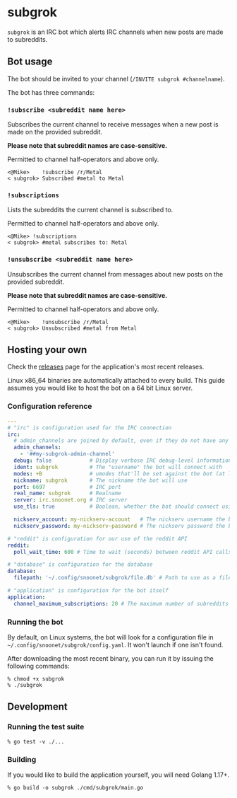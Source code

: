 # subgrok

`subgrok` is an IRC bot which alerts IRC channels when new posts are made to
subreddits.

## Bot usage

The bot should be invited to your channel (`/INVITE subgrok #channelname`).

The bot has three commands:

### `!subscribe <subreddit name here>`

Subscribes the current channel to receive messages when a new post is made on
the provided subreddit.

**Please note that subreddit names are case-sensitive.**

Permitted to channel half-operators and above only.

```
<@Mike>    !subscribe /r/Metal
< subgrok> Subscribed #metal to Metal
```

### `!subscriptions`

Lists the subreddits the current channel is subscribed to.

Permitted to channel half-operators and above only.

```
<@Mike> !subscriptions
< subgrok> #metal subscribes to: Metal
```

### `!unsubscribe <subreddit name here>`

Unsubscribes the current channel from messages about new posts on the provided
subreddit.

**Please note that subreddit names are case-sensitive.**

Permitted to channel half-operators and above only.

```
<@Mike>    !unsubscribe /r/Metal
< subgrok> Unsubscribed #metal from Metal
```

## Hosting your own

Check the [releases](https://github.com/snoonetIRC/subgrok/releases) page for
the application's most recent releases.

Linux x86_64 binaries are automatically attached to every build. This guide
assumes you would like to host the bot on a 64 bit Linux server.

### Configuration reference

```yaml
---
# "irc" is configuration used for the IRC connection
irc:
  # admin_channels are joined by default, even if they do not have any subscriptions.
  admin_channels:
    - '##my-subgrok-admin-channel'
  debug: false            # Display verbose IRC debug-level information
  ident: subgrok          # The "username" the bot will connect with
  modes: +B               # umodes that'll be set against the bot (at least +B recommended)
  nickname: subgrok       # The nickname the bot will use
  port: 6697              # IRC port
  real_name: subgrok      # Realname
  server: irc.snoonet.org # IRC server
  use_tls: true           # Boolean, whether the bot should connect using SSL

  nickserv_account: my-nickserv-account   # The nickserv username the bot will identify with
  nickserv_password: my-nickserv-password # The nickserv password the bot will identify with

# "reddit" is configuration for our use of the reddit API
reddit:
  poll_wait_time: 600 # Time to wait (seconds) between reddit API calls

# "database" is configuration for the database
database:
  filepath: '~/.config/snoonet/subgrok/file.db' # Path to use as a file database

# "application" is configuration for the bot itself
application:
  channel_maximum_subscriptions: 20 # The maximum number of subreddits any channel may watch
```

### Running the bot

By default, on Linux systems, the bot will look for a configuration file in
`~/.config/snoonet/subgrok/config.yaml`. It won't launch if one isn't found.

After downloading the most recent binary, you can run it by issuing the following
commands:

```
% chmod +x subgrok
% ./subgrok
```

## Development

### Running the test suite

```
% go test -v ./...
```

### Building

If you would like to build the application yourself, you will need Golang 1.17+.

```
% go build -o subgrok ./cmd/subgrok/main.go
```
